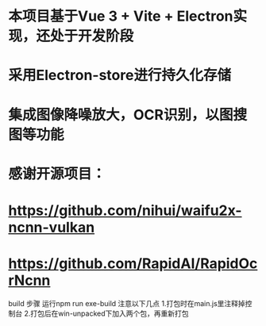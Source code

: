 # 本项目基于Vue 3 + Vite + Electron实现，还处于开发阶段
# 采用Electron-store进行持久化存储
# 集成图像降噪放大，OCR识别，以图搜图等功能

# 感谢开源项目：
# https://github.com/nihui/waifu2x-ncnn-vulkan
# https://github.com/RapidAI/RapidOcrNcnn

build 步骤
运行npm run exe-build
注意以下几点
1.打包时在main.js里注释掉控制台
2.打包后在win-unpacked下加入两个包，再重新打包